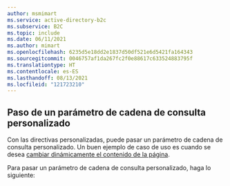 ```yaml
---
author: msmimart
ms.service: active-directory-b2c
ms.subservice: B2C
ms.topic: include
ms.date: 06/11/2021
ms.author: mimart
ms.openlocfilehash: 6235d5e18dd2e1837d50df521e6d5421fa164343
ms.sourcegitcommit: 0046757af1da267fc2f0e88617c633524883795f
ms.translationtype: HT
ms.contentlocale: es-ES
ms.lasthandoff: 08/13/2021
ms.locfileid: "121723210"
---
```

## <a name="pass-a-custom-query-string-parameter"></a>Paso de un parámetro de cadena de consulta personalizado

Con las directivas personalizadas, puede pasar un parámetro de cadena de consulta personalizado. Un buen ejemplo de caso de uso es cuando se desea [cambiar dinámicamente el contenido de la página](../articles/active-directory-b2c/customize-ui-with-html.md?pivots=b2c-custom-policy#configure-dynamic-custom-page-content-uri).

Para pasar un parámetro de cadena de consulta personalizado, haga lo siguiente:
